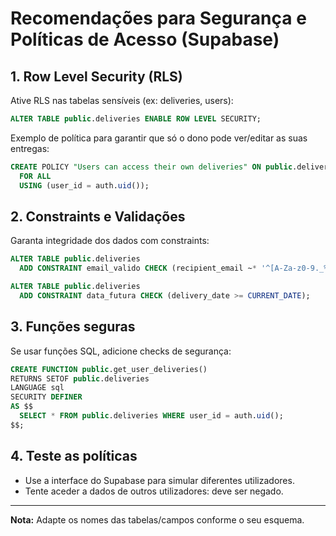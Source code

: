 # Recomendações para Segurança e Políticas de Acesso (Supabase)

## 1. Row Level Security (RLS)

Ative RLS nas tabelas sensíveis (ex: deliveries, users):

```sql
ALTER TABLE public.deliveries ENABLE ROW LEVEL SECURITY;
```

Exemplo de política para garantir que só o dono pode ver/editar as suas entregas:

```sql
CREATE POLICY "Users can access their own deliveries" ON public.deliveries
  FOR ALL
  USING (user_id = auth.uid());
```

## 2. Constraints e Validações

Garanta integridade dos dados com constraints:

```sql
ALTER TABLE public.deliveries
  ADD CONSTRAINT email_valido CHECK (recipient_email ~* '^[A-Za-z0-9._%+-]+@[A-Za-z0-9.-]+\\.[A-Za-z]{2,}$');

ALTER TABLE public.deliveries
  ADD CONSTRAINT data_futura CHECK (delivery_date >= CURRENT_DATE);
```

## 3. Funções seguras

Se usar funções SQL, adicione checks de segurança:

```sql
CREATE FUNCTION public.get_user_deliveries()
RETURNS SETOF public.deliveries
LANGUAGE sql
SECURITY DEFINER
AS $$
  SELECT * FROM public.deliveries WHERE user_id = auth.uid();
$$;
```

## 4. Teste as políticas

- Use a interface do Supabase para simular diferentes utilizadores.
- Tente aceder a dados de outros utilizadores: deve ser negado.

---

**Nota:** Adapte os nomes das tabelas/campos conforme o seu esquema.
